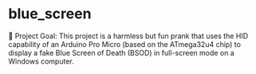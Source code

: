 # blue_screen
🎯 Project Goal: This project is a harmless but fun prank that uses the HID capability of an Arduino Pro Micro (based on the ATmega32u4 chip) to display a fake Blue Screen of Death (BSOD) in full-screen mode on a Windows computer.
